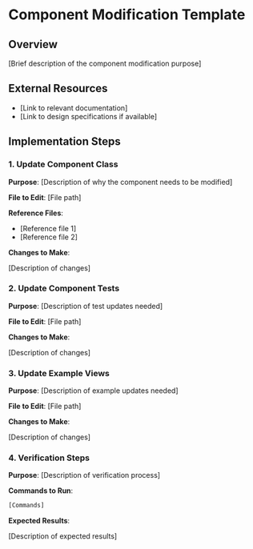 # Component Modification Template

## Overview

[Brief description of the component modification purpose]

## External Resources

- [Link to relevant documentation]
- [Link to design specifications if available]

## Implementation Steps

### 1. Update Component Class

**Purpose**: [Description of why the component needs to be modified]

**File to Edit**: [File path]

**Reference Files**:
- [Reference file 1]
- [Reference file 2]

**Changes to Make**:

[Description of changes]

### 2. Update Component Tests

**Purpose**: [Description of test updates needed]

**File to Edit**: [File path]

**Changes to Make**:

[Description of changes]

### 3. Update Example Views

**Purpose**: [Description of example updates needed]

**File to Edit**: [File path]

**Changes to Make**:

[Description of changes]

### 4. Verification Steps

**Purpose**: [Description of verification process]

**Commands to Run**:
```bash
[Commands]
```

**Expected Results**:

[Description of expected results]
